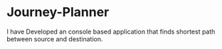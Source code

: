 # Journey-Planner
I have Developed an console based application that finds shortest path between source and destination.
